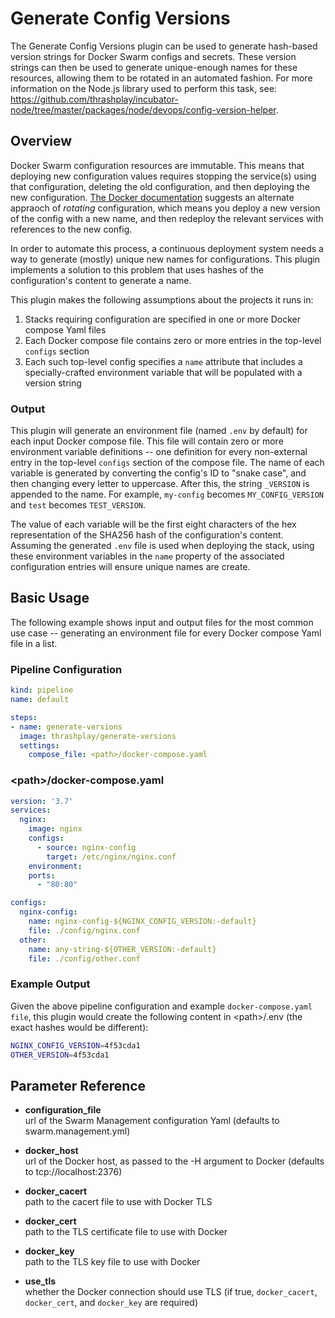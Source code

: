 # Generate Config Versions

The Generate Config Versions plugin can be used to generate hash-based version strings for Docker Swarm
configs and secrets. These version strings can then be used to generate unique-enough names for
these resources, allowing them to be rotated in an automated fashion. For more information on the 
Node.js library used to perform this task, see: 
https://github.com/thrashplay/incubator-node/tree/master/packages/node/devops/config-version-helper.

## Overview

Docker Swarm configuration resources are immutable. This means that deploying new configuration
values requires stopping the service(s) using that configuration, deleting the old configuration,
and then deploying the new configuration. [The Docker documentation](https://docs.docker.com/engine/swarm/configs/#example-rotate-a-config) suggests an alternate appraoch of *rotating* configuration, which means
you deploy a new version of the config with a new name, and then redeploy the relevant services
with references to the new config.

In order to automate this process, a continuous deployment system needs a way to generate (mostly)
unique new names for configurations. This plugin implements a solution to this problem that uses
hashes of the configuration's content to generate a name.

This plugin makes the following assumptions about the projects it runs in:

  1. Stacks requiring configuration are specified in one or more Docker compose Yaml files
  2. Each Docker compose file contains zero or more entries in the top-level `configs` section
  3. Each such top-level config specifies a `name` attribute that includes a specially-crafted 
  environment variable that will be populated with a version string

### Output

This plugin will generate an environment file (named `.env` by default) for each input Docker compose
file. This file will contain zero or more environment variable definitions -- one definition
for every non-external entry in the top-level `configs` section of the compose file. The name of 
each variable is generated by converting the config's ID to "snake case", and then changing every
letter to uppercase. After this, the string `_VERSION` is appended to the name. For example, 
`my-config` becomes `MY_CONFIG_VERSION` and `test` becomes `TEST_VERSION`.

The value of each variable will be the first eight characters of the hex representation of the
SHA256 hash of the configuration's content. Assuming the generated `.env` file is used when
deploying the stack, using these environment variables in the `name` property of the associated
configuration entries will ensure unique names are create.

## Basic Usage

The following example shows input and output files for the most common use case -- generating
an environment file for every Docker compose Yaml file in a list.

### Pipeline Configuration

```yaml
kind: pipeline
name: default

steps:
- name: generate-versions
  image: thrashplay/generate-versions
  settings:
    compose_file: <path>/docker-compose.yaml
```

### \<path>/docker-compose.yaml

```yaml
version: '3.7'
services:
  nginx:
    image: nginx
    configs:
      - source: nginx-config
        target: /etc/nginx/nginx.conf
    environment:
    ports:
      - "80:80"

configs:
  nginx-config:
    name: nginx-config-${NGINX_CONFIG_VERSION:-default}
    file: ./config/nginx.conf
  other:
    name: any-string-${OTHER_VERSION:-default}
    file: ./config/other.conf
```

### Example Output

Given the above pipeline configuration and example `docker-compose.yaml file`, this plugin would
create the following content in \<path>/.env (the exact hashes would be different):

```bash
NGINX_CONFIG_VERSION=4f53cda1
OTHER_VERSION=4f53cda1
```

## Parameter Reference

- **configuration_file**   
   url of the Swarm Management configuration Yaml (defaults to swarm.management.yml)

- **docker_host**   
   url of the Docker host, as passed to the -H argument to Docker (defaults to tcp://localhost:2376)

- **docker_cacert**   
   path to the cacert file to use with Docker TLS

- **docker_cert**   
   path to the TLS certificate file to use with Docker

- **docker_key**   
  path to the TLS key file to use with Docker

- **use_tls**   
  whether the Docker connection should use TLS (if true, `docker_cacert`, `docker_cert`, and `docker_key` are required)